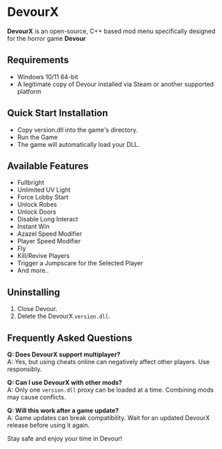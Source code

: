 # DevourX

**DevourX** is an open-source, C++ based mod menu specifically designed for the horror game **Devour**

## Requirements
- Windows 10/11 64-bit
- A legitimate copy of Devour installed via Steam or another supported platform

## Quick Start Installation
- Copy version.dll into the game's directory.
- Run the Game
- The game will automatically load your DLL.

## Available Features
- Fullbright
- Unlimited UV Light
- Force Lobby Start
- Unlock Robes
- Unlock Doors
- Disable Long Interact
- Instant Win
- Azazel Speed Modifier
- Player Speed Modifier
- Fly
- Kill/Revive Players
- Trigger a Jumpscare for the Selected Player
- And more..

## Uninstalling
1. Close Devour.
2. Delete the DevourX `version.dll`.

## Frequently Asked Questions

**Q: Does DevourX support multiplayer?**  
A: Yes, but using cheats online can negatively affect other players. Use responsibly.

**Q: Can I use DevourX with other mods?**  
A: Only one `version.dll` proxy can be loaded at a time. Combining mods may cause conflicts.

**Q: Will this work after a game update?**  
A: Game updates can break compatibility. Wait for an updated DevourX release before using it again.

Stay safe and enjoy your time in Devour!